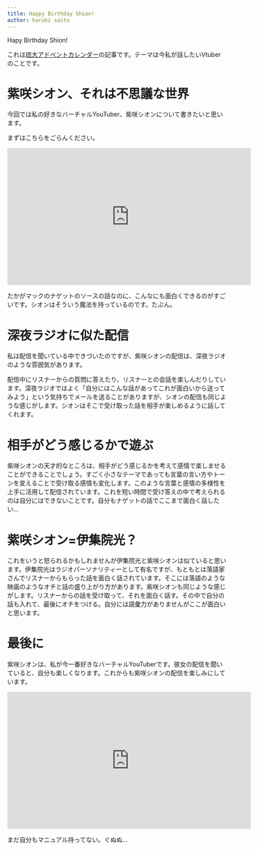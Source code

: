 ```yaml
---
title: Happy Birthday Shion!
author: haruki saito
---
```


Hapy Birthday Shion! 

これは[琉大アドベントカレンダー](https://adventar.org/calendars/10615)の記事です。テーマは今私が話したいVtuberのことです。

# 紫咲シオン、それは不思議な世界

今回では私の好きなバーチャルYouTuber、紫咲シオンについて書きたいと思います。

まずはこちらをごらんください。

<iframe width="560" height="315" src="https://www.youtube.com/embed/brXRSYjbfT8?si=vCGZ-HYptwo3o8vA&amp;start=50" title="YouTube video player" frameborder="0" allow="accelerometer; autoplay; clipboard-write; encrypted-media; gyroscope; picture-in-picture; web-share" referrerpolicy="strict-origin-when-cross-origin" allowfullscreen></iframe>

たかがマックのナゲットのソースの話なのに、こんなにも面白くできるのがすごいです。シオンはそういう魔法を持っているのです。たぶん。

# 深夜ラジオに似た配信

私は配信を聞いている中できづいたのですが、紫咲シオンの配信は、深夜ラジオのような雰囲気があります。

配信中にリスナーからの質問に答えたり、リスナーとの会話を楽しんだりしています。深夜ラジオではよく「自分にはこんな話があってこれが面白いから送ってみよう」という気持ちでメールを送ることがありますが、シオンの配信も同じような感じがします。シオンはそこで受け取った話を相手が楽しめるように話してくれます。

# 相手がどう感じるかで遊ぶ

紫咲シオンの天才的なところは、相手がどう感じるかを考えて感情で楽しませることができることでしょう。すごく小さなテーマであっても言葉の言い方やトーンを変えることで受け取る感情も変化します。このような言葉と感情の多様性を上手に活用して配信されています。これを短い時間で受け答えの中で考えられるのは自分にはできないことです。自分もナゲットの話でここまで面白く話したい...

# 紫咲シオン=伊集院光？

これをいうと怒られるかもしれませんが伊集院光と紫咲シオンは似ていると思います。伊集院光はラジオパーソナリティーとして有名ですが、もともとは落語家さんでリスナーからもらった話を面白く話されています。そこには落語のような映画のようなオチと話の盛り上がり方があります。紫咲シオンも同じような感じがします。リスナーからの話を受け取って、それを面白く話す。その中で自分の話も入れて、最後にオチをつける。自分には語彙力がありませんがここが面白いと思います。

# 最後に

紫咲シオンは、私が今一番好きなバーチャルYouTuberです。彼女の配信を聞いていると、自分も楽しくなります。これからも紫咲シオンの配信を楽しみにしています。

<iframe width="560" height="315" src="https://www.youtube.com/embed/lxpXRkhvZuY?si=1LlV6JCPAW5xDd79" title="YouTube video player" frameborder="0" allow="accelerometer; autoplay; clipboard-write; encrypted-media; gyroscope; picture-in-picture; web-share" referrerpolicy="strict-origin-when-cross-origin" allowfullscreen></iframe>


まだ自分もマニュアル持ってない。ぐぬぬ...
